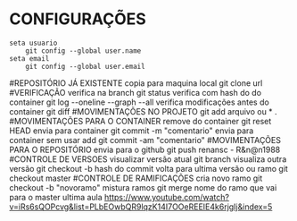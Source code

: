 # CONFIGURAÇÕES
	seta usuario	
		git config --global user.name
	seta email
		git config --global user.email
#REPOSITÓRIO JÁ EXISTENTE
	copia para maquina local
		git clone url
#VERIFICAÇÃO
	verifica na branch
		git status
	verifica com hash do do container
		git log  --oneline  --graph  --all
	verifica modificações antes do container
		git diff
#MOVIMENTAÇÕES  NO PROJETO
		git add arquivo ou * .
#MOVIMENTAÇÕES PARA O CONTAINER
	remove do container
		git reset HEAD
	envia para container
		git commit -m "comentario"
	envia para container sem usar add 
		git commit -am "comentario"
#MOVIMENTAÇÕES PARA O REPOSITÓRIO
	envia para o github
		git push renansc  - R&n@n1988
#CONTROLE DE VERSOES
	visualizar versão atual 
		git branch
	visualiza outra versão
		git checkout -b hash do commit
	volta para ultima versão  ou ramo
		git checkout master
#CONTROLE DE RAMIFICAÇÕES
	cria novo ramo
		git checkout -b "novoramo"
	mistura ramos
		git  merge nome do ramo que vai para o master
ultima aula
https://www.youtube.com/watch?v=iRs6sQOPcvg&list=PLbEOwbQR9lqzK14I7OOeREEIE4k6rjgIj&index=5
	
	
